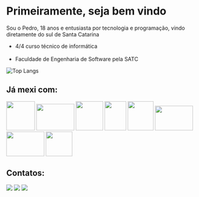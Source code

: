 ## <h1>Primeiramente, seja bem vindo</h1>
Sou o Pedro, 18 anos e entusiasta por tecnologia e programação, vindo diretamente do sul de Santa Catarina<br>
- 4/4 curso técnico de informática<br><br>
- Faculdade de Engenharia de Software pela SATC

![Top Langs](https://github-readme-stats.vercel.app/api/top-langs/?username=PedroVenicio&layout=donut&theme=nightowl)

## Já mexi com:
<div>
<img src="https://github.com/PedroVenicio/PedroVenicio/assets/133697354/d3e1591b-58e7-4fcc-a217-7f8dec4f27a7" width=75 height=77>
<img src="https://upload.wikimedia.org/wikipedia/commons/thumb/8/87/Arduino_Logo.svg/2560px-Arduino_Logo.svg.png" width=100 height=70>
<img src="https://upload.wikimedia.org/wikipedia/commons/thumb/6/61/HTML5_logo_and_wordmark.svg/1024px-HTML5_logo_and_wordmark.svg.png" width=72 height=77>
<img src="https://upload.wikimedia.org/wikipedia/commons/thumb/d/d5/CSS3_logo_and_wordmark.svg/1452px-CSS3_logo_and_wordmark.svg.png" width=57 height=77>
<img src="https://upload.wikimedia.org/wikipedia/commons/thumb/b/ba/Javascript_badge.svg/946px-Javascript_badge.svg.png" width=68 height=77>
<img src="https://github.com/PedroVenicio/PedroVenicio/assets/133697354/418bc467-2077-4069-8ba1-a156c3f2d8ae" width=100 height=65>
<img src="https://github.com/PedroVenicio/PedroVenicio/assets/133697354/011315b6-4915-4c8e-bdcb-2c59a1bb7ced" width=100 height=65>
<img src="https://upload.wikimedia.org/wikipedia/commons/thumb/a/a7/React-icon.svg/2300px-React-icon.svg.png" width=70 height=65>
</div>

## Contatos:
<div>
<a href="https://www.instagram.com/pedrovschimitez/" target="_blank"><img loading="lazy" src="https://img.shields.io/badge/-Instagram-%23E4405F?style=for-the-badge&logo=instagram&logoColor=white" target="_blank"></a>
<a href = "mailto: pedrovenicio456@gmail.com"><img loading="lazy" src="https://img.shields.io/badge/Gmail-D14836?style=for-the-badge&logo=gmail&logoColor=white" target="_blank"></a>
<a href="https://www.linkedin.com/in/pedro-venicio-vassoler-schimitez-a115a330a/" target="_blank"><img loading="lazy" src="https://img.shields.io/badge/-LinkedIn-%230077B5?style=for-the-badge&logo=linkedin&logoColor=white" target="_blank"></a>
</div>
